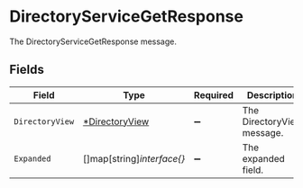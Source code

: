 # DirectoryServiceGetResponse

The DirectoryServiceGetResponse message.


## Fields

| Field                                                  | Type                                                   | Required                                               | Description                                            |
| ------------------------------------------------------ | ------------------------------------------------------ | ------------------------------------------------------ | ------------------------------------------------------ |
| `DirectoryView`                                        | [*DirectoryView](../../models/shared/directoryview.md) | :heavy_minus_sign:                                     | The DirectoryView message.                             |
| `Expanded`                                             | []map[string]*interface{}*                             | :heavy_minus_sign:                                     | The expanded field.                                    |